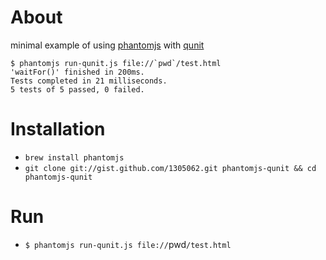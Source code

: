 # About

  minimal example of using [phantomjs] with [qunit]

    $ phantomjs run-qunit.js file://`pwd`/test.html
    'waitFor()' finished in 200ms.
    Tests completed in 21 milliseconds.
    5 tests of 5 passed, 0 failed.

# Installation

- `brew install phantomjs`
- `git clone git://gist.github.com/1305062.git phantomjs-qunit && cd phantomjs-qunit`

# Run

- `$ phantomjs run-qunit.js file://`pwd`/test.html`

[qunit]:https://github.com/jquery/qunit
[phantomjs]:http://www.phantomjs.org/
[run-qunit.js]:https://raw.github.com/ariya/phantomjs/master/examples/run-qunit.js
